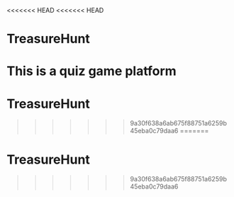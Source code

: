 <<<<<<< HEAD
<<<<<<< HEAD
# TreasureHunt
This is a quiz game platform
=======
# TreasureHunt
>>>>>>> 9a30f638a6ab675f88751a6259b45eba0c79daa6
=======
# TreasureHunt
>>>>>>> 9a30f638a6ab675f88751a6259b45eba0c79daa6
